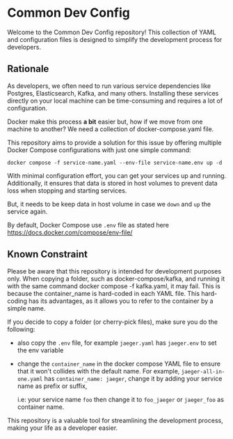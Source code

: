# Common Dev Config

Welcome to the Common Dev Config repository! This collection of YAML and configuration files is designed to simplify the development process for developers.


## Rationale

As developers, we often need to run various service dependencies like Postgres, Elasticsearch, Kafka, and many others. Installing these services directly on your local machine can be time-consuming and requires a lot of configuration.

Docker make this process **a bit** easier but, how if we move from one machine to another? We need a collection of docker-compose.yaml file.

This repository aims to provide a solution for this issue by offering multiple Docker Compose configurations with just one simple command:

```
docker compose -f service-name.yaml --env-file service-name.env up -d
```

With minimal configuration effort, you can get your services up and running. Additionally, it ensures that data is stored in host volumes to prevent data loss when stopping and starting services.

But, it needs to be keep data in host volume in case we `down` and `up` the service again.

By default, Docker Compose use `.env` file as stated here https://docs.docker.com/compose/env-file/


## Known Constraint

Please be aware that this repository is intended for development purposes only. When copying a folder, such as docker-compose/kafka, and running it with the same command docker compose -f kafka.yaml, it may fail. This is because the container_name is hard-coded in each YAML file. This hard-coding has its advantages, as it allows you to refer to the container by a simple name.

If you decide to copy a folder (or cherry-pick files), make sure you do the following:

* also copy the `.env` file, for example `jaeger.yaml` has `jaeger.env` to set the env variable
* change the `container_name` in the docker compose YAML file to ensure that it won't collides with the default name.
  For example, `jaeger-all-in-one.yaml` has `container_name: jaeger`, change it by adding your service name as prefix or suffix, 

  i.e: your service name `foo` then change it to `foo_jaeger` or `jaeger_foo` as container name.


This repository is a valuable tool for streamlining the development process, making your life as a developer easier.